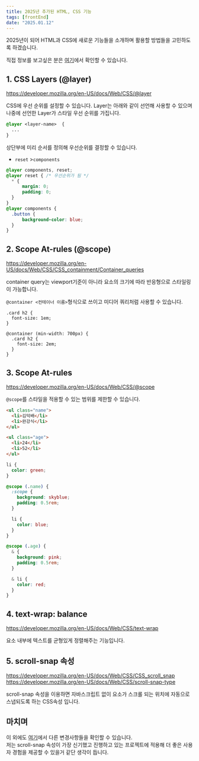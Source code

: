 ```yaml
---
title: 2025년 추가된 HTML, CSS 기능
tags: [frontEnd]
date: "2025.01.12"
---
```

2025년이 되어 HTML과 CSS에 새로운 기능들을 소개하며 활용할 방법들을 고민하도록 하겠습니다.

직접 정보를 보고싶은 분은 [여기](https://www.smashingmagazine.com/2024/12/new-front-end-features-for-designers-in-2025/)에서 확인할 수 있습니다.

## 1. CSS Layers (@layer)
https://developer.mozilla.org/en-US/docs/Web/CSS/@layer

CSS에 우선 순위를 설정할 수 있습니다.
Layer는 아래와 같이 선언해 사용할 수 있으며 나중에 선언한 Layer가 스타일 우선 순위를 가집니다.
```CSS
@layer <layer-name>  {
  ...
} 
```

상단부에 미리 순서를 정의해 우선순위를 결정할 수 있습니다. 
- `reset` >`components`
```css
@layer components, reset;
@layer reset { /* 우선순위가 됨 */
  * {
      margin: 0;
      padding: 0;
  }
}
@layer components {
  .button {
      background-color: blue;
  }
}
```

## 2. Scope At-rules (@scope)
https://developer.mozilla.org/en-US/docs/Web/CSS/CSS_containment/Container_queries

container query는 viewport기준이 아니라 요소의 크기에 따라 반응형으로 스타일링이 가능합니다.

`@container <컨테이너 이름>`형식으로 쓰이고 미디어 쿼리처럼 사용할 수 있습니다.
```
.card h2 {
  font-size: 1em;
}

@container (min-width: 700px) {
  .card h2 {
    font-size: 2em;
  }
}
```

## 3. Scope At-rules 
https://developer.mozilla.org/en-US/docs/Web/CSS/@scope

`@scope`를 스타일을 적용할 수 있는 범위를 제한할 수 있습니다.

```html
<ul class="name">
  <li>김덕배</li>
  <li>완강식</li>
</ul>

<ul class="age">
  <li>24</li>
  <li>52</li>
</ul>
```
```css
li {
  color: green;
}

@scope (.name) {
  :scope {
    background: skyblue;
    padding: 0.5rem;
  }

  li {
    color: blue;
  }
}

@scope (.age) {
  & {
    background: pink;
    padding: 0.5rem;
  }

  & li {
    color: red;
  }
}
```

## 4. text‑wrap: balance
https://developer.mozilla.org/en-US/docs/Web/CSS/text-wrap

요소 내부에 텍스트를 균형있게 정렬해주는 기능입니다.

## 5. scroll-snap 속성
https://developer.mozilla.org/en-US/docs/Web/CSS/CSS_scroll_snap  
https://developer.mozilla.org/en-US/docs/Web/CSS/scroll-snap-type

scroll-snap 속성을 이용하면 자바스크립트 없이 요소가 스크롤 되는 위치에 자동으로 
스냅되도록 하는 CSS속성 입니다.

## 마치며 
이 외에도 [여기](https://www.smashingmagazine.com/2024/12/new-front-end-features-for-designers-in-2025/)에서 다른 변경사항들을 확인할 수 있습니다.  
저는 scroll-snap 속성이 가장 신기했고 진행하고 있는 프로젝트에 적용해 더 좋은 사용자 경험을 제공할 수 있을거 같단 생각이 듭니다. 